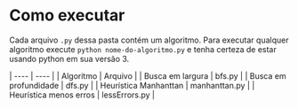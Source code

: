 # Como executar

Cada arquivo ` .py ` dessa pasta contém um algoritmo. Para executar qualquer algoritmo execute ` python nome-do-algoritmo.py ` e tenha certeza de estar usando python em sua versão 3.

| ---- | ---- |
| Algoritmo | Arquivo |
| Busca em largura | bfs.py |
| Busca em profundidade | dfs.py |
| Heurística Manhanttan | manhanttan.py |
| Heurística menos erros | lessErrors.py |
 

